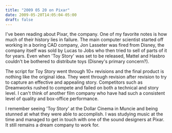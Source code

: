 ```yaml
---
title: "2009 05 20 on Pixar"
date: 2009-05-20T14:05:04-05:00
draft: false
---
```


I've been reading about Pixar, the company. One of my favorite notes is how much of their history lies in failure. The main computer scientist started off working in a boring CAD company, Jon Lasseter was fired from Disney, the company itself was sold by Lucas to Jobs who then tried to sell of parts of it for years. Even when 'Toy Story' was set to be released, Mattel and Hasbro couldn't be bothered to distribute toys (Disney's primary concern?). 

The script for Toy Story went through 10+ revisions and the final product is nothing like the original idea. They went through revision after revision to try to capture an effective and appealing story. Competitors such as Dreamworks rushed to compete and failed on both a technical and story level. I can't think of another film company who have had such a consistent level of quality and box-office performance. 

I remember seeing 'Toy Story' at the Dollar Cinema in Muncie and being stunned at what they were able to accomplish. I was studying music at the time and managed to get in touch with one of the sound designers at Pixar. It still remains a dream company to work for.
